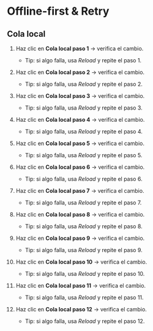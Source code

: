 # Offline-first & Retry

## Cola local

1. Haz clic en **Cola local paso 1** → verifica el cambio.

    - Tip: si algo falla, usa *Reload* y repite el paso 1.

2. Haz clic en **Cola local paso 2** → verifica el cambio.

    - Tip: si algo falla, usa *Reload* y repite el paso 2.

3. Haz clic en **Cola local paso 3** → verifica el cambio.

    - Tip: si algo falla, usa *Reload* y repite el paso 3.

4. Haz clic en **Cola local paso 4** → verifica el cambio.

    - Tip: si algo falla, usa *Reload* y repite el paso 4.

5. Haz clic en **Cola local paso 5** → verifica el cambio.

    - Tip: si algo falla, usa *Reload* y repite el paso 5.

6. Haz clic en **Cola local paso 6** → verifica el cambio.

    - Tip: si algo falla, usa *Reload* y repite el paso 6.

7. Haz clic en **Cola local paso 7** → verifica el cambio.

    - Tip: si algo falla, usa *Reload* y repite el paso 7.

8. Haz clic en **Cola local paso 8** → verifica el cambio.

    - Tip: si algo falla, usa *Reload* y repite el paso 8.

9. Haz clic en **Cola local paso 9** → verifica el cambio.

    - Tip: si algo falla, usa *Reload* y repite el paso 9.

10. Haz clic en **Cola local paso 10** → verifica el cambio.

    - Tip: si algo falla, usa *Reload* y repite el paso 10.

11. Haz clic en **Cola local paso 11** → verifica el cambio.

    - Tip: si algo falla, usa *Reload* y repite el paso 11.

12. Haz clic en **Cola local paso 12** → verifica el cambio.

    - Tip: si algo falla, usa *Reload* y repite el paso 12.

